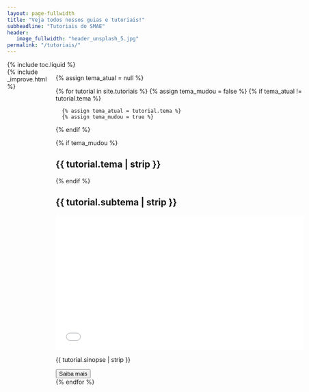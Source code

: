 ```yaml
---
layout: page-fullwidth
title: "Veja todos nossos guias e tutoriais!"
subheadline: "Tutoriais do SMAE"
header:
   image_fullwidth: "header_unsplash_5.jpg"
permalink: "/tutoriais/"
---
```



<!-- table of contents -->
<div class="row">
<div class="medium-4 medium-push-8 columns" markdown="1">
<div class="panel radius" markdown="1">
   {% include toc.liquid %}
</div>
</div>
<!-- /.medium-4.columns -->



<!-- _improve -->

<div class="medium-8 medium-pull-4 columns" markdown="1">
{% include _improve.html %} 

<!-- codigo das colletions -->

<div class="accordion-menu">

   {% assign tema_atual = null %}

   {% for tutorial in site.tutoriais %}
   {% assign tema_mudou = false %}
   {% if tema_atual != tutorial.tema %}
  
      {% assign tema_atual = tutorial.tema %}
      {% assign tema_mudou = true %}
  {% endif %}

  {% if tema_mudou %}
    <h2 id="{{ tutorial.tema | slugify }}" class="tema-header">{{ tutorial.tema | strip }}</h2>
  {% endif %}

  <div class="menu-item">
    <h2 id="{{ tutorial.subtema | slugify }}" class="menu-header" onclick="toggleMenu(this)">{{ tutorial.subtema | strip }}</h2>
    <div class="menu-content">
      <div class="flex-video"><iframe class="video-tutoras" width='580' height='315' src='{{ tutorial.video }}' frameborder='0' allowfullscreen></iframe></div>
      <div>
        <p>{{ tutorial.sinopse | strip }}</p>
        <a href="{{ tutorial.permalink }}"><button class="button-tutoras">Saiba mais</button></a>
      </div>
    </div>
  </div>
{% endfor %}


</div>

<!-- teste de footer -->



<!-- codigo JS -->

<script src="{{ url }}/assets/js/toc_tutoriais.js"></script>
<script src="{{ url }}/assets/js/scroll.js"></script>
